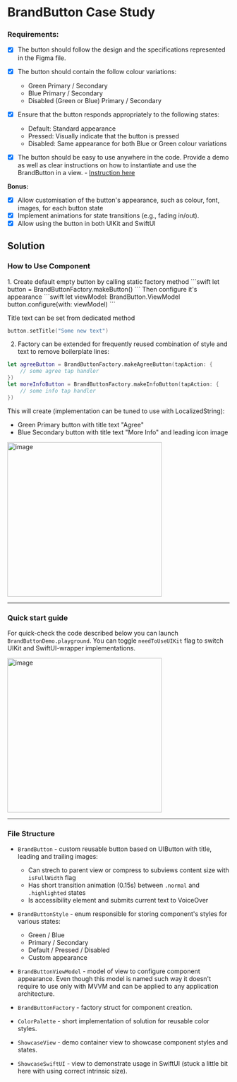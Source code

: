 # BrandButton Case Study

### Requirements:
- [X] The button should follow the design and the specifications represented in the Figma file.

- [X] The button should contain the follow colour variations:
    - Green Primary / Secondary
    - Blue Primary / Secondary
    - Disabled (Green or Blue) Primary / Secondary

- [X] Ensure that the button responds appropriately to the following states:
    - Default: Standard appearance
    - Pressed: Visually indicate that the button is pressed
    - Disabled: Same appearance for both Blue or Green colour variations
    
- [X] The button should be easy to use anywhere in the code. Provide a demo as well as clear instructions on how to instantiate and use the BrandButton in a view. - [Instruction here](#how-to-use)

**Bonus:**
- [X] Allow customisation of the button's appearance, such as colour, font, images, for each button state
- [X] Implement animations for state transitions (e.g., fading in/out).
- [X] Allow using the button in both UIKit and SwiftUI

## Solution

<h3 id="how-to-use">How to Use Component</h3>
1. Create default empty button by calling static factory method
```swift
let button = BrandButtonFactory.makeButton()
```
Then configure it's appearance
```swift
let viewModel: BrandButton.ViewModel
button.configure(with: viewModel)
```

Title text can be set from dedicated method
```swift
button.setTitle("Some new text")
```

2. Factory can be extended for frequently reused combination of style and text to remove boilerplate lines:
```swift
let agreeButton = BrandButtonFactory.makeAgreeButton(tapAction: {
    // some agree tap handler
})
let moreInfoButton = BrandButtonFactory.makeInfoButton(tapAction: {
    // some info tap handler
})
```
This will create (implementation can be tuned to use with LocalizedString):
- Green Primary button with title text "Agree"
- Blue Secondary button with title text "More Info" and leading icon image

<img width="350" alt="image" src="https://github.com/bllizard22/button-case-study/assets/37974438/085a0281-e081-4018-86af-9bb496d041ab">

------

### Quick start guide
For quick-check the code described below you can launch `BrandButtonDemo.playground`.
You can toggle `needToUseUIKit` flag to switch UIKit and SwiftUI-wrapper implementations.

<img width="350" alt="image" src="https://github.com/bllizard22/button-case-study/assets/37974438/b4c36cae-a90b-4851-a28b-7f112ab69a49">


------

### File Structure
- `BrandButton` - custom reusable button based on UIButton with title, leading and trailing images:
    - Can strech to parent view or compress to subviews content size with `isFullWidth` flag
    - Has short transition animation (0.15s) between `.normal` and `.highlighted` states
    - Is accessibility element and submits current text to VoiceOver

- `BrandButtonStyle` - enum responsible for storing component's styles for various states:
    - Green / Blue
    - Primary / Secondary
    - Default / Pressed / Disabled
    - Custom appearance

- `BrandButtonViewModel` - model of view to configure component appearance. Even though this model is named such way it doesn't require to use only with MVVM and can be applied to any application architecture.

- `BrandButtonFactory` - factory struct for component creation.

- `ColorPalette` - short implementation of solution for reusable color styles.

- `ShowcaseView` - demo container view to showcase component styles and states.

- `ShowcaseSwiftUI` - view to demonstrate usage in SwiftUI (stuck a little bit here with using correct intrinsic size).
